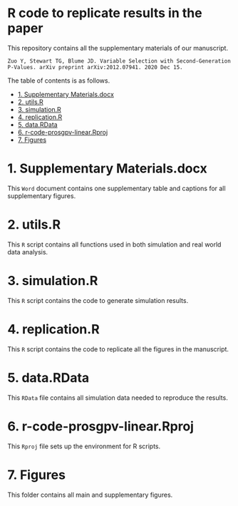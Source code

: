 R code to replicate results in the paper
========================

This repository contains all the supplementary materials of our manuscript. 

	Zuo Y, Stewart TG, Blume JD. Variable Selection with Second-Generation P-Values. arXiv preprint arXiv:2012.07941. 2020 Dec 15.

The table of contents is as follows.  

- [1. Supplementary Materials.docx](#1-supplementary-materialsdocx)
- [2. utils.R](#2-utilsr)
- [3. simulation.R](#3-simulationr)
- [4. replication.R](#4-replicationr)
- [5. data.RData](#5-datardata)
- [6. r-code-prosgpv-linear.Rproj](#6-r-code-prosgpv-linearrproj)
- [7. Figures](#7-figures)
	

# 1. Supplementary Materials.docx

This `Word` document contains one supplementary table and captions for all supplementary figures.

# 2. utils.R

This `R` script contains all functions used in both simulation and real world data analysis.  

# 3. simulation.R

This `R` script contains the code to generate simulation results.  

# 4. replication.R

This `R` script contains the code to replicate all the figures in the manuscript.  

# 5. data.RData

This `RData` file contains all simulation data needed to reproduce the results.  

# 6. r-code-prosgpv-linear.Rproj

This `Rproj` file sets up the environment for R scripts.  

# 7. Figures

This folder contains all main and supplementary figures.


